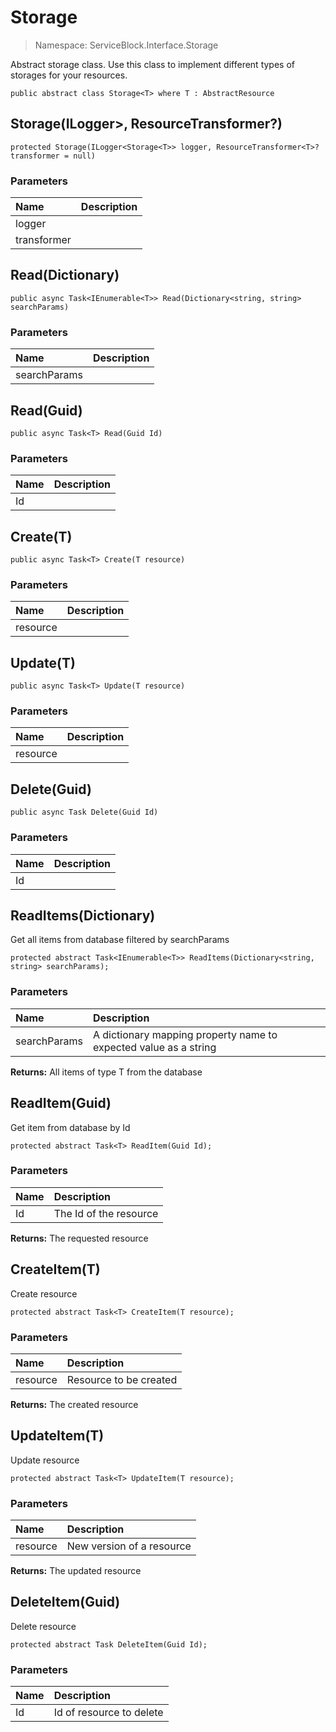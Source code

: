 # Storage

> Namespace: ServiceBlock.Interface.Storage

Abstract storage class. Use this class to implement different types of storages for your resources.

```text
public abstract class Storage<T> where T : AbstractResource
```

## Storage\(ILogger&gt;, ResourceTransformer?\)

```text
protected Storage(ILogger<Storage<T>> logger, ResourceTransformer<T>? transformer = null)
```

### Parameters

| Name | Description |
| :--- | :--- |
| logger |  |
| transformer |  |

## Read\(Dictionary\)

```text
public async Task<IEnumerable<T>> Read(Dictionary<string, string> searchParams)
```

### Parameters

| Name | Description |
| :--- | :--- |
| searchParams |  |

## Read\(Guid\)

```text
public async Task<T> Read(Guid Id)
```

### Parameters

| Name | Description |
| :--- | :--- |
| Id |  |

## Create\(T\)

```text
public async Task<T> Create(T resource)
```

### Parameters

| Name | Description |
| :--- | :--- |
| resource |  |

## Update\(T\)

```text
public async Task<T> Update(T resource)
```

### Parameters

| Name | Description |
| :--- | :--- |
| resource |  |

## Delete\(Guid\)

```text
public async Task Delete(Guid Id)
```

### Parameters

| Name | Description |
| :--- | :--- |
| Id |  |

## ReadItems\(Dictionary\)

Get all items from database filtered by searchParams

```text
protected abstract Task<IEnumerable<T>> ReadItems(Dictionary<string, string> searchParams);
```

### Parameters

| Name | Description |
| :--- | :--- |
| searchParams | A dictionary mapping property name to expected value as a string |

**Returns:** All items of type T from the database

## ReadItem\(Guid\)

Get item from database by Id

```text
protected abstract Task<T> ReadItem(Guid Id);
```

### Parameters

| Name | Description |
| :--- | :--- |
| Id | The Id of the resource |

**Returns:** The requested resource

## CreateItem\(T\)

Create resource

```text
protected abstract Task<T> CreateItem(T resource);
```

### Parameters

| Name | Description |
| :--- | :--- |
| resource | Resource to be created |

**Returns:** The created resource

## UpdateItem\(T\)

Update resource

```text
protected abstract Task<T> UpdateItem(T resource);
```

### Parameters

| Name | Description |
| :--- | :--- |
| resource | New version of a resource |

**Returns:** The updated resource

## DeleteItem\(Guid\)

Delete resource

```text
protected abstract Task DeleteItem(Guid Id);
```

### Parameters

| Name | Description |
| :--- | :--- |
| Id | Id of resource to delete |

